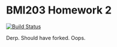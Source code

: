 # BMI203 Homework 2

[![Build Status](https://travis-ci.org/jaaamessszzz/BMI203-Homework2.svg?branch=master)](https://travis-ci.org/jaaamessszzz/BMI203-Homework2)

Derp. Should have forked. Oops.